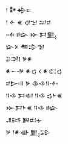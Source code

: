 <div class='block'>
<div class='line'>𒁹 𒀯𒄈𒋰</div>
<div class='line'>𒁹 𒅆 𒌍 𒋼𒈠 𒁺𒄑</div>
<div class='line'>𒁄 𒈗 𒁍𒁕𒅅</div>
<div class='line'>𒇽𒉽 𒍣𒄠𒈠</div>
<div class='line'>𒊒𒋫𒋙 𒃻𒀭</div>
<div class='line'>𒀭𒀸𒋩 𒀭𒌓 𒌋 𒀭𒀫𒌓</div>
<div class='line'>𒄑𒄖𒍝 𒃻 𒆠𒈾𒀀𒋾</div>
<div class='line'>𒀀𒈾 𒁕𒊕 𒀀𒈾 𒌓𒈨𒌍</div>
<div class='line'>𒁍𒁕𒈨𒌍 𒀀𒈾 𒈗</div>
<div class='line'>𒂗𒅀 𒀉𒆗𒉡</div>
<div class='line'>𒃻 𒁹𒀭𒀝𒅅𒁉</div>
</div>